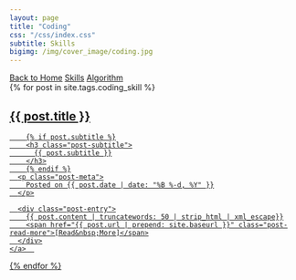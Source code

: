 ```yaml
---
layout: page
title: "Coding"
css: "/css/index.css"
subtitle: Skills
bigimg: /img/cover_image/coding.jpg
---
```


<div class="list-filters">
  <a href="/index" class="list-filter">Back to Home</a>
  <a href="/coding/skill" class="list-filter filter-selected">Skills</a>
  <a href="/coding/algorithm" class="list-filter">Algorithm</a>
  <!-- <a href="/tags" class="list-filter">Index</a> -->
</div>

<div class="posts-list">
  {% for post in site.tags.coding_skill %}
  <article>
    <a class="post-preview" href="{{ post.url | prepend: site.baseurl }}">
	    <h2 class="post-title">{{ post.title }}</h2>
	
	    {% if post.subtitle %}
	    <h3 class="post-subtitle">
	      {{ post.subtitle }}
	    </h3>
	    {% endif %}
      <p class="post-meta">
        Posted on {{ post.date | date: "%B %-d, %Y" }}
      </p>

      <div class="post-entry">
        {{ post.content | truncatewords: 50 | strip_html | xml_escape}}
        <span href="{{ post.url | prepend: site.baseurl }}" class="post-read-more">[Read&nbsp;More]</span>
      </div>
    </a>  
   </article>
  {% endfor %}
</div>